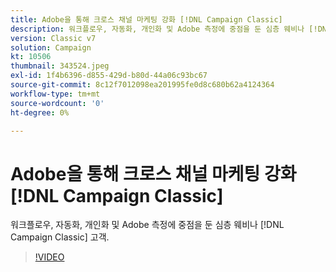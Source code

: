 ```yaml
---
title: Adobe을 통해 크로스 채널 마케팅 강화 [!DNL Campaign Classic]
description: 워크플로우, 자동화, 개인화 및 Adobe 측정에 중점을 둔 심층 웨비나 [!DNL Campaign Classic] 고객.
version: Classic v7
solution: Campaign
kt: 10506
thumbnail: 343524.jpeg
exl-id: 1f4b6396-d855-429d-b80d-44a06c93bc67
source-git-commit: 8c12f7012098ea201995fe0d8c680b62a4124364
workflow-type: tm+mt
source-wordcount: '0'
ht-degree: 0%

---
```


# Adobe을 통해 크로스 채널 마케팅 강화 [!DNL Campaign Classic]

워크플로우, 자동화, 개인화 및 Adobe 측정에 중점을 둔 심층 웨비나 [!DNL Campaign Classic] 고객.

>[!VIDEO](https://video.tv.adobe.com/v/343524/?quality=12&learn=on)

